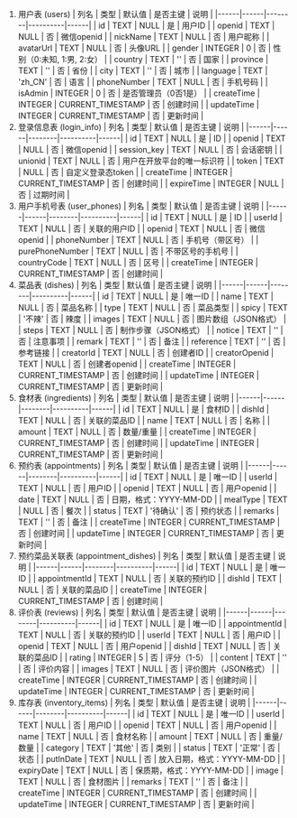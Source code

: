 1. 用户表 (users)
| 列名 | 类型 | 默认值 | 是否主键 | 说明 |
|------|------|--------|----------|------|
| id | TEXT | NULL | 是 | 用户ID |
| openid | TEXT | NULL | 否 | 微信openid |
| nickName | TEXT | NULL | 否 | 用户昵称 |
| avatarUrl | TEXT | NULL | 否 | 头像URL |
| gender | INTEGER | 0 | 否 | 性别（0:未知, 1:男, 2:女） |
| country | TEXT | '' | 否 | 国家 |
| province | TEXT | '' | 否 | 省份 |
| city | TEXT | '' | 否 | 城市 |
| language | TEXT | 'zh_CN' | 否 | 语言 |
| phoneNumber | TEXT | NULL | 否 | 手机号码 |
| isAdmin | INTEGER | 0 | 否 | 是否管理员（0否1是） |
| createTime | INTEGER | CURRENT_TIMESTAMP | 否 | 创建时间 |
| updateTime | INTEGER | CURRENT_TIMESTAMP | 否 | 更新时间 |
2. 登录信息表 (login_info)
| 列名 | 类型 | 默认值 | 是否主键 | 说明 |
|------|------|--------|----------|------|
| id | TEXT | NULL | 是 | ID |
| openid | TEXT | NULL | 否 | 微信openid |
| session_key | TEXT | NULL | 否 | 会话密钥 |
| unionid | TEXT | NULL | 否 | 用户在开放平台的唯一标识符 |
| token | TEXT | NULL | 否 | 自定义登录态token |
| createTime | INTEGER | CURRENT_TIMESTAMP | 否 | 创建时间 |
| expireTime | INTEGER | NULL | 否 | 过期时间 |
3. 用户手机号表 (user_phones)
| 列名 | 类型 | 默认值 | 是否主键 | 说明 |
|------|------|--------|----------|------|
| id | TEXT | NULL | 是 | ID |
| userId | TEXT | NULL | 否 | 关联的用户ID |
| openid | TEXT | NULL | 否 | 微信openid |
| phoneNumber | TEXT | NULL | 否 | 手机号（带区号） |
| purePhoneNumber | TEXT | NULL | 否 | 不带区号的手机号 |
| countryCode | TEXT | NULL | 否 | 区号 |
| createTime | INTEGER | CURRENT_TIMESTAMP | 否 | 创建时间 |
4. 菜品表 (dishes)
| 列名 | 类型 | 默认值 | 是否主键 | 说明 |
|------|------|--------|----------|------|
| id | TEXT | NULL | 是 | 唯一ID |
| name | TEXT | NULL | 否 | 菜品名称 |
| type | TEXT | NULL | 否 | 菜品类型 |
| spicy | TEXT | '不辣' | 否 | 辣度 |
| images | TEXT | NULL | 否 | 图片数组（JSON格式） |
| steps | TEXT | NULL | 否 | 制作步骤（JSON格式） |
| notice | TEXT | '' | 否 | 注意事项 |
| remark | TEXT | '' | 否 | 备注 |
| reference | TEXT | '' | 否 | 参考链接 |
| creatorId | TEXT | NULL | 否 | 创建者ID |
| creatorOpenid | TEXT | NULL | 否 | 创建者openid |
| createTime | INTEGER | CURRENT_TIMESTAMP | 否 | 创建时间 |
| updateTime | INTEGER | CURRENT_TIMESTAMP | 否 | 更新时间 |
5. 食材表 (ingredients)
| 列名 | 类型 | 默认值 | 是否主键 | 说明 |
|------|------|--------|----------|------|
| id | TEXT | NULL | 是 | 食材ID |
| dishId | TEXT | NULL | 否 | 关联的菜品ID |
| name | TEXT | NULL | 否 | 名称 |
| amount | TEXT | NULL | 否 | 数量/重量 |
| createTime | INTEGER | CURRENT_TIMESTAMP | 否 | 创建时间 |
| updateTime | INTEGER | CURRENT_TIMESTAMP | 否 | 更新时间 |
6. 预约表 (appointments)
| 列名 | 类型 | 默认值 | 是否主键 | 说明 |
|------|------|--------|----------|------|
| id | TEXT | NULL | 是 | 唯一ID |
| userId | TEXT | NULL | 否 | 用户ID |
| openid | TEXT | NULL | 否 | 用户openid |
| date | TEXT | NULL | 否 | 日期，格式：YYYY-MM-DD |
| mealType | TEXT | NULL | 否 | 餐次 |
| status | TEXT | '待确认' | 否 | 预约状态 |
| remarks | TEXT | '' | 否 | 备注 |
| createTime | INTEGER | CURRENT_TIMESTAMP | 否 | 创建时间 |
| updateTime | INTEGER | CURRENT_TIMESTAMP | 否 | 更新时间 |
7. 预约菜品关联表 (appointment_dishes)
| 列名 | 类型 | 默认值 | 是否主键 | 说明 |
|------|------|--------|----------|------|
| id | TEXT | NULL | 是 | 唯一ID |
| appointmentId | TEXT | NULL | 否 | 关联的预约ID |
| dishId | TEXT | NULL | 否 | 关联的菜品ID |
| createTime | INTEGER | CURRENT_TIMESTAMP | 否 | 创建时间 |
8. 评价表 (reviews)
| 列名 | 类型 | 默认值 | 是否主键 | 说明 |
|------|------|--------|----------|------|
| id | TEXT | NULL | 是 | 唯一ID |
| appointmentId | TEXT | NULL | 否 | 关联的预约ID |
| userId | TEXT | NULL | 否 | 用户ID |
| openid | TEXT | NULL | 否 | 用户openid |
| dishId | TEXT | NULL | 否 | 关联的菜品ID |
| rating | INTEGER | 5 | 否 | 评分（1-5） |
| content | TEXT | '' | 否 | 评价内容 |
| images | TEXT | NULL | 否 | 评价图片（JSON格式） |
| createTime | INTEGER | CURRENT_TIMESTAMP | 否 | 创建时间 |
| updateTime | INTEGER | CURRENT_TIMESTAMP | 否 | 更新时间 |
9. 库存表 (inventory_items)
| 列名 | 类型 | 默认值 | 是否主键 | 说明 |
|------|------|--------|----------|------|
| id | TEXT | NULL | 是 | 唯一ID |
| userId | TEXT | NULL | 否 | 用户ID |
| openid | TEXT | NULL | 否 | 用户openid |
| name | TEXT | NULL | 否 | 食材名称 |
| amount | TEXT | NULL | 否 | 重量/数量 |
| category | TEXT | '其他' | 否 | 类别 |
| status | TEXT | '正常' | 否 | 状态 |
| putInDate | TEXT | NULL | 否 | 放入日期，格式：YYYY-MM-DD |
| expiryDate | TEXT | NULL | 否 | 保质期，格式：YYYY-MM-DD |
| image | TEXT | NULL | 否 | 食材图片 |
| remarks | TEXT | '' | 否 | 备注 |
| createTime | INTEGER | CURRENT_TIMESTAMP | 否 | 创建时间 |
| updateTime | INTEGER | CURRENT_TIMESTAMP | 否 | 更新时间 |